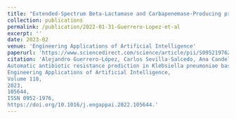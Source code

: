 ```yaml
---
title: "Extended-Spectrum Beta-Lactamase and Carbapenemase-Producing prediction in Klebsiella pneumoniae based on MALDI-TOF mass spectra"
collection: publications
permalink: /publication/2022-01-31-Guerrero-Lopez-et-al
excerpt: ''
date: 2023-02
venue: 'Engineering Applications of Artificial Intelligence'
paperurl: 'https://www.sciencedirect.com/science/article/pii/S0952197622006340'
citation: 'Alejandro Guerrero-López, Carlos Sevilla-Salcedo, Ana Candela, Marta Hernández-García, Emilia Cercenado, Pablo M. Olmos, Rafael Cantón, Patricia Muñoz, Vanessa Gómez-Verdejo, Rosa del Campo, Belén Rodríguez-Sánchez,
Automatic antibiotic resistance prediction in Klebsiella pneumoniae based on MALDI-TOF mass spectra,
Engineering Applications of Artificial Intelligence,
Volume 118,
2023,
105644,
ISSN 0952-1976,
https://doi.org/10.1016/j.engappai.2022.105644.'
---
```

